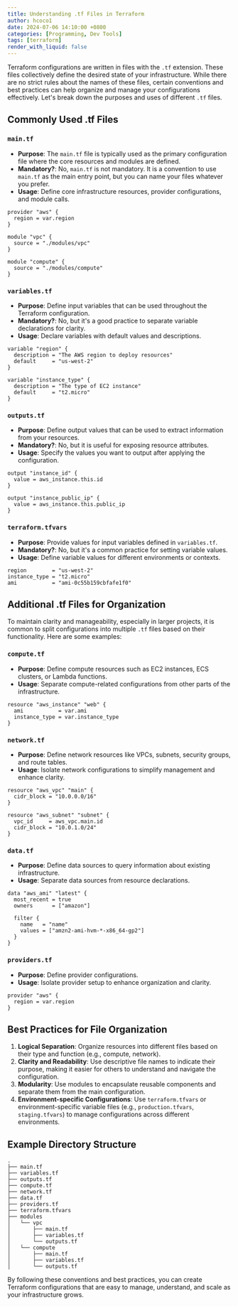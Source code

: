```yaml
---
title: Understanding .tf Files in Terraform
author: hcoco1
date: 2024-07-06 14:10:00 +0800
categories: [Programming, Dev Tools]
tags: [terraform]
render_with_liquid: false
---
```



Terraform configurations are written in files with the `.tf` extension. These files collectively define the desired state of your infrastructure. While there are no strict rules about the names of these files, certain conventions and best practices can help organize and manage your configurations effectively. Let's break down the purposes and uses of different `.tf` files.

## Commonly Used .tf Files

### `main.tf`

- **Purpose**: The `main.tf` file is typically used as the primary configuration file where the core resources and modules are defined.
- **Mandatory?**: No, `main.tf` is not mandatory. It is a convention to use `main.tf` as the main entry point, but you can name your files whatever you prefer.
- **Usage**: Define core infrastructure resources, provider configurations, and module calls.

```hcl
provider "aws" {
  region = var.region
}

module "vpc" {
  source = "./modules/vpc"
}

module "compute" {
  source = "./modules/compute"
}
```

### `variables.tf`

- **Purpose**: Define input variables that can be used throughout the Terraform configuration.
- **Mandatory?**: No, but it's a good practice to separate variable declarations for clarity.
- **Usage**: Declare variables with default values and descriptions.

```hcl
variable "region" {
  description = "The AWS region to deploy resources"
  default     = "us-west-2"
}

variable "instance_type" {
  description = "The type of EC2 instance"
  default     = "t2.micro"
}
```

### `outputs.tf`

- **Purpose**: Define output values that can be used to extract information from your resources.
- **Mandatory?**: No, but it is useful for exposing resource attributes.
- **Usage**: Specify the values you want to output after applying the configuration.

```hcl
output "instance_id" {
  value = aws_instance.this.id
}

output "instance_public_ip" {
  value = aws_instance.this.public_ip
}
```

### `terraform.tfvars`

- **Purpose**: Provide values for input variables defined in `variables.tf`.
- **Mandatory?**: No, but it's a common practice for setting variable values.
- **Usage**: Define variable values for different environments or contexts.

```hcl
region        = "us-west-2"
instance_type = "t2.micro"
ami           = "ami-0c55b159cbfafe1f0"
```

## Additional .tf Files for Organization

To maintain clarity and manageability, especially in larger projects, it is common to split configurations into multiple `.tf` files based on their functionality. Here are some examples:

### `compute.tf`

- **Purpose**: Define compute resources such as EC2 instances, ECS clusters, or Lambda functions.
- **Usage**: Separate compute-related configurations from other parts of the infrastructure.

```hcl
resource "aws_instance" "web" {
  ami           = var.ami
  instance_type = var.instance_type
}
```

### `network.tf`

- **Purpose**: Define network resources like VPCs, subnets, security groups, and route tables.
- **Usage**: Isolate network configurations to simplify management and enhance clarity.

```hcl
resource "aws_vpc" "main" {
  cidr_block = "10.0.0.0/16"
}

resource "aws_subnet" "subnet" {
  vpc_id     = aws_vpc.main.id
  cidr_block = "10.0.1.0/24"
}
```

### `data.tf`

- **Purpose**: Define data sources to query information about existing infrastructure.
- **Usage**: Separate data sources from resource declarations.

```hcl
data "aws_ami" "latest" {
  most_recent = true
  owners      = ["amazon"]

  filter {
    name   = "name"
    values = ["amzn2-ami-hvm-*-x86_64-gp2"]
  }
}
```

### `providers.tf`

- **Purpose**: Define provider configurations.
- **Usage**: Isolate provider setup to enhance organization and clarity.

```hcl
provider "aws" {
  region = var.region
}
```

## Best Practices for File Organization

1. **Logical Separation**: Organize resources into different files based on their type and function (e.g., compute, network).
2. **Clarity and Readability**: Use descriptive file names to indicate their purpose, making it easier for others to understand and navigate the configuration.
3. **Modularity**: Use modules to encapsulate reusable components and separate them from the main configuration.
4. **Environment-specific Configurations**: Use `terraform.tfvars` or environment-specific variable files (e.g., `production.tfvars`, `staging.tfvars`) to manage configurations across different environments.

## Example Directory Structure

```plaintext
.
├── main.tf
├── variables.tf
├── outputs.tf
├── compute.tf
├── network.tf
├── data.tf
├── providers.tf
├── terraform.tfvars
├── modules
│   └── vpc
│       ├── main.tf
│       ├── variables.tf
│       └── outputs.tf
│   └── compute
│       ├── main.tf
│       ├── variables.tf
│       └── outputs.tf
```

By following these conventions and best practices, you can create Terraform configurations that are easy to manage, understand, and scale as your infrastructure grows.